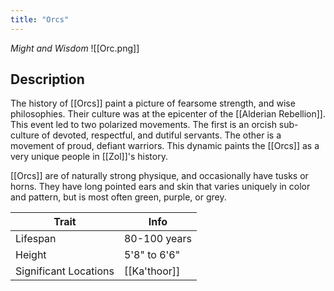 ```yaml
---
title: "Orcs"
---
```

*Might and Wisdom*
![[Orc.png]]

## Description
The history of [[Orcs]] paint a picture of fearsome strength, and wise philosophies. Their culture was at the epicenter of the [[Alderian Rebellion]]. This event led to two polarized movements. The first is an orcish sub-culture of devoted, respectful, and dutiful servants. The other is a movement of proud, defiant warriors. This dynamic paints the [[Orcs]] as a very unique people in [[Zol]]'s history.

[[Orcs]] are of naturally strong physique, and occasionally have tusks or horns. They have long pointed ears and skin that varies uniquely in color and pattern, but is most often green, purple, or grey.

| Trait | Info |
| --- | --- |
| Lifespan | 80-100 years |
| Height | 5'8" to 6'6" |
| Significant Locations | [[Ka'thoor]] |
